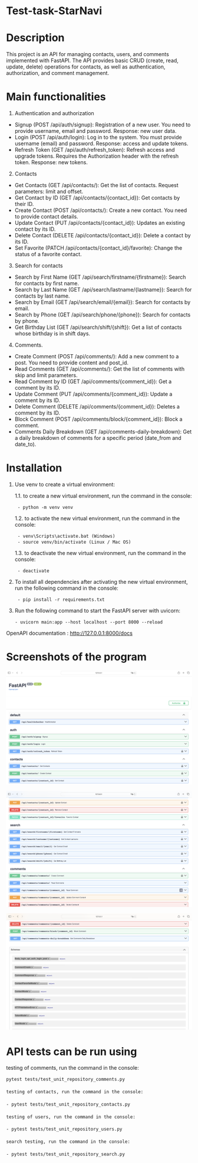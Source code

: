 # Test-task-StarNavi

# Description

This project is an API for managing contacts, users, and comments implemented with FastAPI. The API provides basic CRUD (create, read, update, delete) operations for contacts, as well as authentication, authorization, and comment management.

# Main functionalities

1. Authentication and authorization
- Signup (POST /api/auth/signup): Registration of a new user. You need to provide username, email and password. Response: new user data.
- Login (POST /api/auth/login): Log in to the system. You must provide username (email) and password. Response: access and update tokens.
- Refresh Token (GET /api/auth/refresh_token): Refresh access and upgrade tokens. Requires the Authorization header with the refresh token. Response: new tokens.
2. Contacts
- Get Contacts (GET /api/contacts/): Get the list of contacts. Request parameters: limit and offset.
- Get Contact by ID (GET /api/contacts/{contact_id}): Get contacts by their ID.
- Create Contact (POST /api/contacts/): Create a new contact. You need to provide contact details.
- Update Contact (PUT /api/contacts/{contact_id}): Updates an existing contact by its ID.
- Delete Contact (DELETE /api/contacts/{contact_id}): Delete a contact by its ID.
- Set Favorite (PATCH /api/contacts/{contact_id}/favorite): Change the status of a favorite contact.
3. Search for contacts
- Search by First Name (GET /api/search/firstname/{firstname}): Search for contacts by first name.
- Search by Last Name (GET /api/search/lastname/{lastname}): Search for contacts by last name.
- Search by Email (GET /api/search/email/{email}): Search for contacts by email.
- Search by Phone (GET /api/search/phone/{phone}): Search for contacts by phone.
- Get Birthday List (GET /api/search/shift/{shift}): Get a list of contacts whose birthday is in shift days.
4. Comments.
- Create Comment (POST /api/comments/): Add a new comment to a post. You need to provide content and post_id.
- Read Comments (GET /api/comments/): Get the list of comments with skip and limit parameters.
- Read Comment by ID (GET /api/comments/{comment_id}): Get a comment by its ID.
- Update Comment (PUT /api/comments/{comment_id}): Update a comment by its ID.
- Delete Comment (DELETE /api/comments/{comment_id}): Deletes a comment by its ID.
- Block Comment (POST /api/comments/block/{comment_id}): Block a comment.
- Comments Daily Breakdown (GET /api/comments-daily-breakdown): Get a daily breakdown of comments for a specific period (date_from and date_to).



# Installation
1. Use venv to create a virtual environment:

    1.1. to create a new virtual environment, run the command in the console:

        - python -m venv venv

    1.2. to activate the new virtual environment, run the command in the console:

        - venv\Scripts\activate.bat (Windows)
        - source venv/bin/activate (Linux / Mac OS)

     1.3. to deactivate the new virtual environment, run the command in the console:

        - deactivate

2. To install all dependencies after activating the new virtual environment, run the following command in the console:

        - pip install -r requirements.txt
3.  Run the following command to start the FastAPI server with uvicorn:

        - uvicorn main:app --host localhost --port 8000 --reload

OpenAPI documentation : http://127.0.0.1:8000/docs

# Screenshots of the program


![Screenshot](https://github.com/SoniaDudiy/Test-task-StarNavi/blob/main/fastapi%201.png)

![Screenshot](https://github.com/SoniaDudiy/Test-task-StarNavi/blob/main/fastapi%202.png)

![Screenshot](https://github.com/SoniaDudiy/Test-task-StarNavi/blob/main/fastapi%203.png)


# API tests can be run using 

testing of comments, run the command in the console:

   ```bash
   pytest tests/test_unit_repository_comments.py

testing of contacts, run the command in the console:

   - pytest tests/test_unit_repository_contacts.py
     
testing of users, run the command in the console:

   - pytest tests/test_unit_repository_users.py
     
search testing, run the command in the console:

   - pytest tests/test_unit_repository_search.py

            
